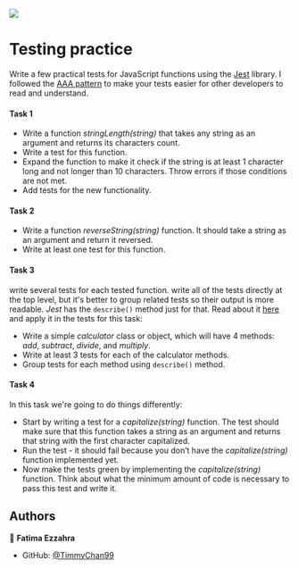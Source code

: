 ![](https://img.shields.io/badge/Microverse-blueviolet)

# Testing practice

Write a few practical tests for JavaScript functions using the [Jest](https://jestjs.io/) library. I followed the [AAA pattern](https://github.com/goldbergyoni/javascript-testing-best-practices#-%EF%B8%8F-12-structure-tests-by-the-aaa-pattern) to make your tests easier for other developers to read and understand.

#### Task 1
- Write a function *stringLength(string)* that takes any string as an argument and returns its characters count.
- Write a test for this function.
- Expand the function to make it check if the string is at least 1 character long and not longer than 10 characters. Throw errors if those conditions are not met.
- Add tests for the new functionality.


#### Task 2
- Write a function *reverseString(string)* function. It should take a string as an argument and return it reversed.
- Write at least one test for this function.

#### Task 3
write several tests for each tested function. write all of the tests directly at the top level, but it's better to group related tests so their output is more readable. *Jest* has the `describe()` method just for that. Read about it [here](https://jestjs.io/docs/api#describename-fn) and apply it in the tests for this task:

- Write a simple *calculator* class or object, which will have 4 methods: *add*, *subtract*, *divide*, and *multiply*.
- Write at least 3 tests for each of the calculator methods.
- Group tests for each method using `describe()` method.

#### Task 4 
In this task we're going to do things differently:
- Start by writing a test for a *capitalize(string)* function. The test should make sure that this function takes a string as an argument and returns that string with the first character capitalized.
- Run the test - it should fail because you don’t have the *capitalize(string)* function implemented yet.
- Now make the tests green by implementing the *capitalize(string)* function. Think about what the minimum amount of code is necessary to pass this test and write it.

## Authors

👤 **Fatima Ezzahra**

- GitHub: [@TimmyChan99](https://https://github.com/TimmyChan99)



